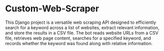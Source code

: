 # Custom-Web-Scraper

This Django project is a versatile web scraping API designed to efficiently search for a keyword across a list of websites, extract relevant information, and store the results in a CSV file. The bot reads website URLs from a CSV file, retrieves web page content, searches for a specified keyword, and records whether the keyword was found along with relative information.
